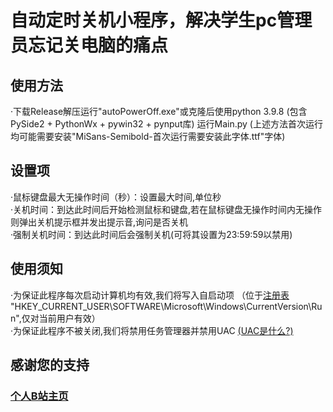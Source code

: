 # 自动定时关机小程序，解决学生pc管理员忘记关电脑的痛点

## 使用方法<br>
·下载Release解压运行"autoPowerOff.exe"或克隆后使用python 3.9.8 (包含PySide2 + PythonWx + pywin32 + pynput库) 运行Main.py (上述方法首次运行均可能需要安装"MiSans-Semibold-首次运行需要安装此字体.ttf"字体)


## 设置项<br>
·鼠标键盘最大无操作时间（秒）：设置最大时间,单位秒<br>
·关机时间：到达此时间后开始检测鼠标和键盘,若在鼠标键盘无操作时间内无操作则弹出关机提示框并发出提示音,询问是否关机<br>
·强制关机时间：到达此时间后会强制关机(可将其设置为23:59:59以禁用)<br>

## 使用须知<br>
·为保证此程序每次启动计算机均有效,我们将写入自启动项 （位于[注册表](https://docs.microsoft.com/zh-cn/windows/win32/sysinfo/registry) "HKEY_CURRENT_USER\SOFTWARE\Microsoft\Windows\CurrentVersion\Run",仅对当前用户有效）<br>
·为保证此程序不被关闭,我们将禁用任务管理器并禁用UAC [(UAC是什么?)](https://docs.microsoft.com/zh-cn/windows/security/identity-protection/user-account-control/how-user-account-control-works)<br>

## 感谢您的支持<br>
### [个人B站主页](https://space.bilibili.com/687039517)
